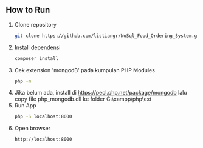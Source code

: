 ## How to Run  
1. Clone repository
   ```bash
   git clone https://github.com/listiangr/NoSql_Food_Ordering_System.git
2. Install dependensi
   ```bash
   composer install
3. Cek extension 'mongodB' pada kumpulan PHP Modules
   ```bash
   php -m
   ```
4. Jika belum ada, install di https://pecl.php.net/package/mongodb lalu copy file php_mongodb.dll ke folder C:\xampp\php\ext 
5. Run App
   ```bash
   php -S localhost:8000
6. Open browser
   ```bash
   http://localhost:8000

